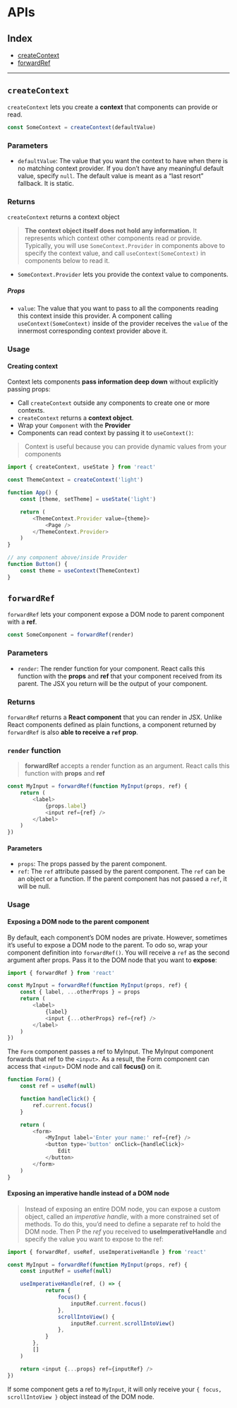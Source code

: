 # APIs

## Index

-   [createContext](#createcontext)
-   [forwardRef](#forwardref)

---

## `createContext`

`createContext` lets you create a **context** that components can provide or read.

```js
const SomeContext = createContext(defaultValue)
```

### Parameters

-   `defaultValue`: The value that you want the context to have when there is no matching context provider. If you don’t have any meaningful default value, specify `null`. The default value is meant as a “last resort” fallback. It is static.

### Returns

`createContext` returns a context object

> **The context object itself does not hold any information.** It represents which context other components read or provide. Typically, you will use `SomeContext.Provider` in components above to specify the context value, and call `useContext(SomeContext)` in components below to read it.

-   `SomeContext.Provider` lets you provide the context value to components.

##### Props

-   `value`: The value that you want to pass to all the components reading this context inside this provider. A component calling `useContext(SomeContext)` inside of the provider receives the `value` of the innermost corresponding context provider above it.

### Usage

#### Creating context

Context lets components **pass information deep down** without explicitly passing props:

-   Call `createContext` outside any components to create one or more contexts.
-   `createContext` returns a **context object**.
-   Wrap your `Component` with the **Provider**
-   Components can read context by passing it to `useContext()`:

> Context is useful because you can provide dynamic values from your components

```js
import { createContext, useState } from 'react'

const ThemeContext = createContext('light')

function App() {
	const [theme, setTheme] = useState('light')

	return (
		<ThemeContext.Provider value={theme}>
			<Page />
		</ThemeContext.Provider>
	)
}
```

```js
// any component above/inside Provider
function Button() {
	const theme = useContext(ThemeContext)
}
```

## `forwardRef`

`forwardRef` lets your component expose a DOM node to parent component with a **ref**.

```js
const SomeComponent = forwardRef(render)
```

### Parameters

-   `render`: The render function for your component. React calls this function with the **props** and **ref** that your component received from its parent. The JSX you return will be the output of your component.

### Returns

`forwardRef` returns a **React component** that you can render in JSX. Unlike React components defined as plain functions, a component returned by `forwardRef` is also **able to receive a `ref` prop**.

### `render` function

> **forwardRef** accepts a render function as an argument. React calls this function with **props** and **ref**

```js
const MyInput = forwardRef(function MyInput(props, ref) {
	return (
		<label>
			{props.label}
			<input ref={ref} />
		</label>
	)
})
```

#### Parameters

-   `props`: The props passed by the parent component.
-   `ref`: The `ref` attribute passed by the parent component. The `ref` can be an object or a function. If the parent component has not passed a `ref`, it will be null.

### Usage

#### Exposing a DOM node to the parent component

By default, each component’s DOM nodes are private. However, sometimes it’s useful to expose a DOM node to the parent. To odo so, wrap your component definition into `forwardRef()`.
You will receive a `ref` as the second argument after props. Pass it to the DOM node that you want to **expose**:

```js
import { forwardRef } from 'react'

const MyInput = forwardRef(function MyInput(props, ref) {
	const { label, ...otherProps } = props
	return (
		<label>
			{label}
			<input {...otherProps} ref={ref} />
		</label>
	)
})
```

The `Form` component passes a ref to MyInput. The MyInput component forwards that ref to the `<input>`. As a result, the Form component can access that `<input>` DOM node and call **focus()** on it.

```js
function Form() {
	const ref = useRef(null)

	function handleClick() {
		ref.current.focus()
	}

	return (
		<form>
			<MyInput label='Enter your name:' ref={ref} />
			<button type='button' onClick={handleClick}>
				Edit
			</button>
		</form>
	)
}
```

#### Exposing an imperative handle instead of a DOM node

> Instead of exposing an entire DOM node, you can expose a custom object, called an _imperative handle_, with a more constrained set of methods.
> To do this, you’d need to define a separate ref to hold the DOM node.
> Then P the _ref_ you received to **useImperativeHandle** and specify the value you want to expose to the ref:

```js
import { forwardRef, useRef, useImperativeHandle } from 'react'

const MyInput = forwardRef(function MyInput(props, ref) {
	const inputRef = useRef(null)

	useImperativeHandle(ref, () => {
			return {
				focus() {
					inputRef.current.focus()
				},
				scrollIntoView() {
					inputRef.current.scrollIntoView()
				},
			}
		},
		[]
	)

	return <input {...props} ref={inputRef} />
})
```

If some component gets a ref to `MyInput`, it will only receive your `{ focus, scrollIntoView }` object instead of the DOM node.